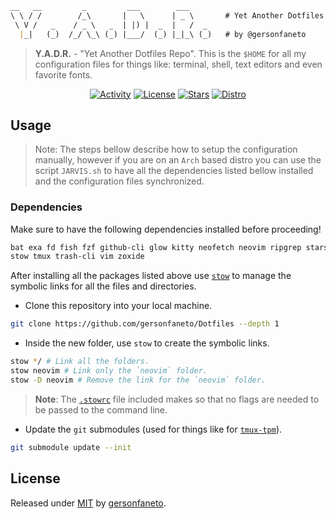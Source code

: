 ```markdown
__   __         _         ___        ___     
\ \ / /        /_\       |   \      | _ \       # Yet Another Dotfiles Repo.
 \ V /   _    / _ \   _  | |) |  _  |   /  _ 
  |_|   (_)  /_/ \_\ (_) |___/  (_) |_|_\ (_)   # by @gersonfaneto

```

> **Y.A.D.R.** - "Yet Another Dotfiles Repo". This is the `$HOME` for all my
> configuration files for things like: terminal, shell, text editors and even
> favorite fonts.

<div align="center">

[![Activity](https://img.shields.io/github/last-commit/gersonfaneto/YADR?color=blue&style=for-the-badge&logo=git)](https://github.com/gersonfaneto/YADR/commit/main)
[![License](https://img.shields.io/github/license/gersonfaneto/YADR?color=blue&style=for-the-badge)](https://github.com/gersonfaneto/YADR/blob/main/LICENSE)
[![Stars](https://img.shields.io/github/stars/gersonfaneto/YADR?color=blue&style=for-the-badge&logo=github)](https://github.com/gersonfaneto/YADR)
[![Distro](https://img.shields.io/badge/DISTRO-Arch-74c7ec?color=blue&style=for-the-badge&logo=arch-linux)](https://archlinux.org/)


</div>

## Usage

> Note: The steps bellow describe how to setup the configuration manually,
> however if you are on an `Arch` based distro you can use the script
> `JARVIS.sh` to have all the dependencies listed bellow installed and the
> configuration files synchronized.

### Dependencies

Make sure to have the following dependencies installed before proceeding!

```markdown
bat exa fd fish fzf github-cli glow kitty neofetch neovim ripgrep starship
stow tmux trash-cli vim zoxide
```

After installing all the packages listed above use [`stow`](https://www.gnu.org/software/stow/)
to manage the symbolic links for all the files and directories.

- Clone this repository into your local machine.

```bash
git clone https://github.com/gersonfaneto/Dotfiles --depth 1
```

- Inside the new folder, use `stow` to create the symbolic links.

```bash
stow */ # Link all the folders.
stow neovim # Link only the `neovim` folder.
stow -D neovim # Remove the link for the `neovim` folder.
```

> **Note**: The [`.stowrc`](https://github.com/gersonfaneto/YADR/blob/main/.stowrc)
> file included makes so that no flags are needed to be passed to the command line.

- Update the `git` submodules (used for things like for [`tmux-tpm`](https://github.com/tmux-plugins/tpm)).

```bash
git submodule update --init
```

## License

Released under [MIT](https://github.com/gersonfaneto/Dotfiles/blob/main/LICENSE) by [gersonfaneto](https://github.com/gersonfaneto).
